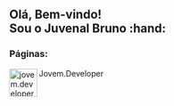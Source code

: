<h2>Olá, Bem-vindo!</br>Sou o Juvenal Bruno :hand:</h2>
<h3>Páginas:</h3>
<a href="https://www.instagram.com/jovem.developer" >
  <img 
       align="left" 
       alt="jovem.developer" 
       width="50px" 
       src="https://images.vexels.com/media/users/3/137198/isolated/preview/07f0d7b69ef071571e4ada2f4d6a053a---cone-do-instagram-colorido-by-vexels.png"
  />
</a>
<div font-size={18px}>Jovem.Developer</div>
